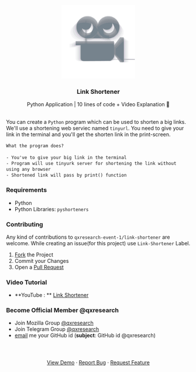  <br />
<p align="center">
  <a href="https://www.youtube.com/channel/UCX7oe66V8zyFpAJyMfPL9VA">
    <img width="200px" src="https://github.com/xiaowuc2/xiaowuc2/blob/master/source/qxr/lin.gif" alt="Logo">
  </a>

  <h3 align="center">Link Shortener</h3>

  <p align="center">
    Python Application | 10 lines of code + Video Explanation 🧭
    <br>
    <br />
  </p>
</p>

You can create a `Python` program which can be used to shorten a big links. We'll use a shortening web serviec named `tinyurl`. You need to give your link in the terminal and you'll get the shorten link in the print-screen.
 ```
What the program does? 

- You've to give your big link in the terminal
- Program will use tinyurk server for shortening the link without using any browser
- Shortened link will pass by print() function
``` 
### Requirements

* Python
* Python Libraries: `pyshorteners`

### Contributing

Any kind of contributions to `qxresearch-event-1/link-shortener` are welcome. While creating an issue(for this project) use `Link-Shortener` Label.

1. [Fork](https://github.com/qxresearch/qxresearch-event-1/fork) the Project
2. Commit your Changes
3. Open a [Pull Request](https://github.com/qxresearch/qxresearch-event-1/pulls)

### Video Tutorial

* **YouTube : ** [Link Shortener](https://youtu.be/JOx_c7ehwKI)

### Become Official Member @qxresearch

* Join Mozilla Group [@qxresearch](https://community.mozilla.org/en/groups/qx-research/)
* Join Telegram Group [@qxresearch](https://t.me/qxresearch)
* <a href = "mailto: rohitmandal814566@gmail.com">email</a> me your GitHub id (**subject**: GitHub id @qxresearch)


<h3 align="center"></h3>

  <p align="center">
    <br>
    <br/>
    <a href="https://youtu.be/JOx_c7ehwKI">View Demo</a>
    ·
    <a href="https://github.com/qxresearch/qxresearch-event-1/issues">Report Bug</a>
    ·
    <a href="https://github.com/qxresearch/qxresearch-event-1/issues">Request Feature</a>
    <br>
    <br />
  </p>
</p>
